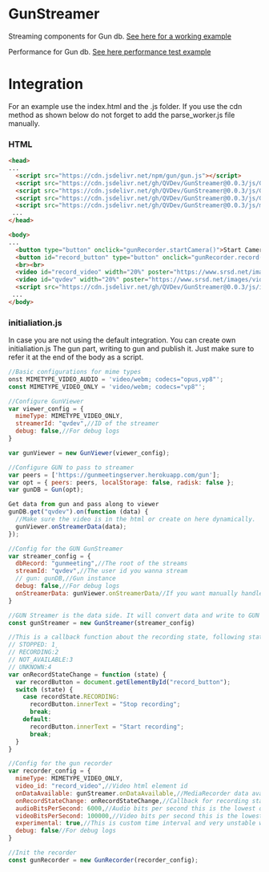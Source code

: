 # GunStreamer
Streaming components for Gun db. [See here for a working example](https://qvdev.github.io/GunStreamer)

Performance for Gun db. [See here performance test example](https://qvdev.github.io/GunStreamer/performance)

# Integration
For an example use the index.html and the .js folder. If you use the cdn method as shown below do not forget to add the parse_worker.js file manually.

### HTML
```html
<head>
...
  <script src="https://cdn.jsdelivr.net/npm/gun/gun.js"></script>
  <script src="https://cdn.jsdelivr.net/gh/QVDev/GunStreamer@0.0.3/js/GunRecorder.js"></script>
  <script src="https://cdn.jsdelivr.net/gh/QVDev/GunStreamer@0.0.3/js/GunStreamer.js"></script>
  <script src="https://cdn.jsdelivr.net/gh/QVDev/GunStreamer@0.0.3/js/GunViewer.js"></script>
  <script src="https://cdn.jsdelivr.net/gh/QVDev/GunStreamer@0.0.3/js/mediabuffer.js"></script>
 ... 
</head>
```

```html
<body>
...
  <button type="button" onclick="gunRecorder.startCamera()">Start Camera</button>
  <button id="record_button" type="button" onclick="gunRecorder.record()">Start Recording</button>
  <br><br>
  <video id="record_video" width="20%" poster="https://www.srsd.net/images/video-poster.png" autoplay controls muted /><!-- Streamer -->
  <video id="qvdev" width="20%" poster="https://www.srsd.net/images/video-poster.png" autoplay muted/><!-- Viewer id is equal to streamId -->
  <script src="https://cdn.jsdelivr.net/gh/QVDev/GunStreamer@0.0.3/js/integration.js"></script><!-- Default integration -->
 ...
</body>
```

### initialiation.js 
In case you are not using the default integration. You can create own initialiation.js The gun part, writing to gun and publish it.
Just make sure to refer it at the end of the body as a script.

```javascript
//Basic configurations for mime types
onst MIMETYPE_VIDEO_AUDIO = 'video/webm; codecs="opus,vp8"';
const MIMETYPE_VIDEO_ONLY = 'video/webm; codecs="vp8"';

//Configure GunViewer 
var viewer_config = {
  mimeType: MIMETYPE_VIDEO_ONLY,
  streamerId: "qvdev",//ID of the streamer
  debug: false,//For debug logs  
}

var gunViewer = new GunViewer(viewer_config);

//Configure GUN to pass to streamer
var peers = ['https://gunmeetingserver.herokuapp.com/gun'];
var opt = { peers: peers, localStorage: false, radisk: false };
var gunDB = Gun(opt);

Get data from gun and pass along to viewer
gunDB.get("qvdev").on(function (data) {
  //Make sure the video is in the html or create on here dynamically.
  gunViewer.onStreamerData(data);
});
```

```javascript
//Config for the GUN GunStreamer
var streamer_config = {
  dbRecord: "gunmeeting",//The root of the streams
  streamId: "qvdev",//The user id you wanna stream
  // gun: gunDB,//Gun instance
  debug: false,//For debug logs
  onStreamerData: gunViewer.onStreamerData//If you want manually handle the data manually
}
```

```javascript
//GUN Streamer is the data side. It will convert data and write to GUN db
const gunStreamer = new GunStreamer(streamer_config)

//This is a callback function about the recording state, following states possible
// STOPPED: 1¸
// RECORDING:2
// NOT_AVAILABLE:3
// UNKNOWN:4
var onRecordStateChange = function (state) {
  var recordButton = document.getElementById("record_button");
  switch (state) {
    case recordState.RECORDING:
      recordButton.innerText = "Stop recording";
      break;
    default:
      recordButton.innerText = "Start recording";
      break;
  }
}

//Config for the gun recorder
var recorder_config = {
  mimeType: MIMETYPE_VIDEO_ONLY,
  video_id: "record_video",//Video html element id
  onDataAvailable: gunStreamer.onDataAvailable,//MediaRecorder data available callback
  onRecordStateChange: onRecordStateChange,//Callback for recording state
  audioBitsPerSecond: 6000,//Audio bits per second this is the lowest quality
  videoBitsPerSecond: 100000,//Video bits per second this is the lowest quality
  experimental: true,//This is custom time interval and very unstable with audio. Only video is more stable is interval quick enough? Audio
  debug: false//For debug logs
}

//Init the recorder
const gunRecorder = new GunRecorder(recorder_config);
```
